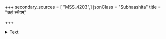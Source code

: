 +++
secondary_sources = [ "MSS_4203",]
jsonClass = "Subhaashita"
title = "अहो स्थैर्यम्"

+++

<details><summary>Text</summary>

अहो स्थैर्यं तेषां प्रकृतिनियमेभ्यः सुकृतिनां प्रतिज्ञातत्यागो नहि भवति कृच्छ्रेऽपि महति।  
तथा हि त्वत्सेनाभरनमितधात्रीभरदलत्- कटाहोऽपि स्वाङ्गं किमु कमठनाथश्चलयति॥
</details>
